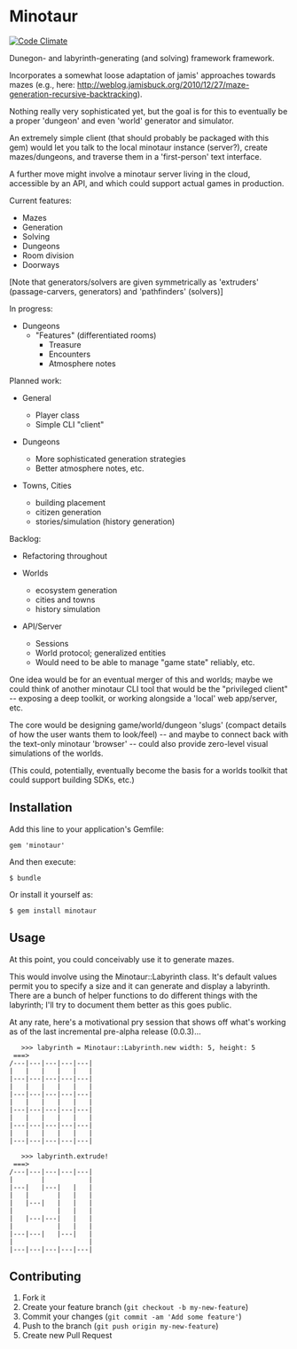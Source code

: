 # Minotaur

[![Code Climate](https://codeclimate.com/badge.png)](https://codeclimate.com/github/deepcerulean/minotaur)

Dunegon- and labyrinth-generating (and solving) framework framework.

Incorporates a somewhat loose adaptation of jamis' approaches towards mazes
(e.g., here: http://weblog.jamisbuck.org/2010/12/27/maze-generation-recursive-backtracking).

Nothing really very sophisticated yet, but the goal is for this to eventually be a proper 'dungeon' and even 'world' generator
and simulator.

An extremely simple client (that should probably be packaged with this gem) would let you talk to the local minotaur
instance (server?), create mazes/dungeons, and traverse them in a 'first-person' text interface.

A further move might involve a minotaur server living in the cloud, accessible by an API, and which could support
actual games in production.

Current features:

  - Mazes
   - Generation
   - Solving
  - Dungeons
   - Room division
   - Doorways


[Note that generators/solvers are given symmetrically as 'extruders' (passage-carvers, generators) and 'pathfinders' (solvers)]

In progress:

  - Dungeons
    - "Features" (differentiated rooms)
      - Treasure
      - Encounters
      - Atmosphere notes

Planned work:

  - General
    - Player class
    - Simple CLI "client"

  - Dungeons
    - More sophisticated generation strategies
    - Better atmosphere notes, etc.

  - Towns, Cities
    - building placement
    - citizen generation
    - stories/simulation (history generation)

Backlog:

  - Refactoring throughout

  - Worlds
    - ecosystem generation
    - cities and towns
    - history simulation

  - API/Server
    - Sessions
    - World protocol; generalized entities
    - Would need to be able to manage "game state" reliably, etc.


One idea would be for an eventual merger of this and  worlds; maybe we could think of another minotaur CLI tool
that would be the "privileged client" -- exposing a deep toolkit, or working alongside a 'local' web app/server, etc.

The core would be designing game/world/dungeon 'slugs' (compact details of how the user wants them to look/feel)
-- and maybe to connect back with the text-only minotaur 'browser' -- could also provide zero-level visual simulations
of the worlds.

(This could, potentially, eventually become the basis for a worlds toolkit that could support building SDKs, etc.)

## Installation

Add this line to your application's Gemfile:

    gem 'minotaur'

And then execute:

    $ bundle

Or install it yourself as:

    $ gem install minotaur

## Usage

At this point, you could conceivably use it to generate mazes.

This would involve using the Minotaur::Labyrinth class. It's default values permit you to specify
a size and it can generate and display a labyrinth. There are a bunch of helper functions to do different
things with the labyrinth; I'll try to document them better as this goes public.

At any rate, here's a motivational pry session that shows off what's working as of the last incremental
pre-alpha release (0.0.3)...

       >>> labyrinth = Minotaur::Labyrinth.new width: 5, height: 5
     ===>
    /---|---|---|---|---|
    |   |   |   |   |   |
    |---|---|---|---|---|
    |   |   |   |   |   |
    |---|---|---|---|---|
    |   |   |   |   |   |
    |---|---|---|---|---|
    |   |   |   |   |   |
    |---|---|---|---|---|
    |   |   |   |   |   |
    |---|---|---|---|---|

       >>> labyrinth.extrude!
     ===>
    /---|---|---|---|---|
    |       |           |
    |---|   |---|   |   |
    |   |       |   |   |
    |   |---|   |   |   |
    |           |   |   |
    |   |---|---|   |   |
    |           |   |   |
    |---|---|   |---|   |
    |                   |
    |---|---|---|---|---|


## Contributing

1. Fork it
2. Create your feature branch (`git checkout -b my-new-feature`)
3. Commit your changes (`git commit -am 'Add some feature'`)
4. Push to the branch (`git push origin my-new-feature`)
5. Create new Pull Request
